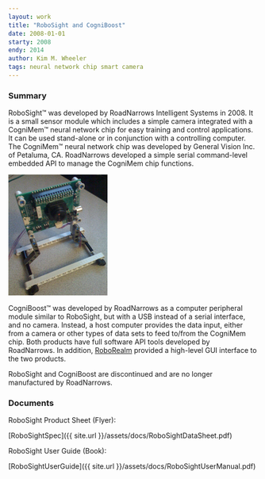 ```yaml
---
layout: work
title: "RoboSight and CogniBoost"
date: 2008-01-01
starty: 2008
endy: 2014
author: Kim M. Wheeler
tags: neural network chip smart camera
---
```


### Summary

RoboSight™ was developed by RoadNarrows Intelligent Systems in 2008. It is a small sensor module which includes a simple camera integrated with a CogniMem™ neural network chip for easy training and control applications. It can be used stand-alone or in conjunction with a controlling computer. The CogniMem™ neural network chip was developed by General Vision Inc. of Petaluma, CA. RoadNarrows developed a simple serial command-level embedded API to manage the CogniMem chip functions.

![RoboSight](/assets/images/RoboSightLite.png)

CogniBoost™ was developed by RoadNarrows as a computer peripheral module similar to RoboSight, but with a USB instead of a serial interface, and no camera. Instead, a host computer provides the data input, either from a camera or other types of data sets to feed to/from the CogniMem chip. Both products have full software API tools developed by RoadNarrows. In addition, [RoboRealm](http://www.roborealm.com) provided a high-level GUI interface to the two products. 


RoboSight and CogniBoost are discontinued and are no longer manufactured by RoadNarrows.


### Documents

RoboSight Product Sheet (Flyer):

[RoboSightSpec]({{ site.url }}/assets/docs/RoboSightDataSheet.pdf)


RoboSight User Guide (Book):

[RoboSightUserGuide]({{ site.url }}/assets/docs/RoboSightUserManual.pdf)